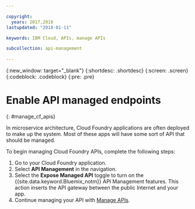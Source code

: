 ```yaml
---

copyright:
  years: 2017,2018
lastupdated: "2018-01-11"

keywords: IBM Cloud, APIs, manage APIs

subcollection: api-management
 
---
```



{:new_window: target="_blank"}
{:shortdesc: .shortdesc}
{:screen: .screen}
{:codeblock: .codeblock}
{:pre: .pre}

# Enable API managed endpoints
{: #manage_cf_apis}

In microservice architecture, Cloud Foundry applications are often deployed to make up the system. Most of these apps will have some sort of API that should be managed.

To begin managing Cloud Foundry APIs, complete the following steps:

1. Go to your Cloud Foundry application.
2. Select **API Management** in the navigation.
3. Select the **Expose Managed API** toggle to turn on the {{site.data.keyword.Bluemix_notm}} API Management features. This action inserts the API gateway between the public Internet and your app.
4. Continue managing your API with [Manage APIs](/docs/services/api-management?topic=api-management-manage_apis).

